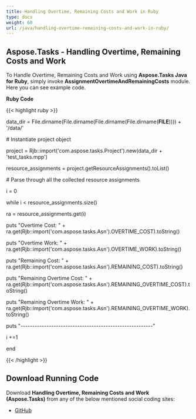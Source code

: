 ```yaml
---
title: Handling Overtime, Remaining Costs and Work in Ruby
type: docs
weight: 60
url: /java/handling-overtime-remaining-costs-and-work-in-ruby/
---
```


## **Aspose.Tasks - Handling Overtime, Remaining Costs and Work**
To Handle Overtime, Remaining Costs and Work using **Aspose.Tasks Java for Ruby**, simply invoke **AssignmentOvertimeAndRemainingCosts** module. Here you can see example code.

**Ruby Code**

{{< highlight ruby >}}

 data_dir = File.dirname(File.dirname(File.dirname(File.dirname(__FILE__)))) + '/data/'



\# Instantiate project object

project = Rjb::import('com.aspose.tasks.Project').new(data_dir + 'test_tasks.mpp')

resource_assignments = project.getResourceAssignments().toList()

\# Parse through all the collected resource assignments

i = 0

while i < resource_assignments.size()

  ra = resource_assignments.get(i)

  puts "Overtime Cost: " + ra.get(Rjb::import('com.aspose.tasks.Asn').OVERTIME_COST).toString()

  puts "Overtime Work: " + ra.get(Rjb::import('com.aspose.tasks.Asn').OVERTIME_WORK).toString()

  puts "Remaining Cost: " + ra.get(Rjb::import('com.aspose.tasks.Asn').REMAINING_COST).toString()

  puts "Remaining Overtime Cost: " + ra.get(Rjb::import('com.aspose.tasks.Asn').REMAINING_OVERTIME_COST).toString()

  puts "Remaining Overtime Work: " + ra.get(Rjb::import('com.aspose.tasks.Asn').REMAINING_OVERTIME_WORK).toString()

  puts "--------------------------------------------------------"

  i +=1

end    

{{< /highlight >}}
## **Download Running Code**
Download **Handling Overtime, Remaining Costs and Work (Aspose.Tasks)** from any of the below mentioned social coding sites:

- [GitHub](https://github.com/aspose-tasks/Aspose.Tasks-for-Java/blob/master/Plugins/Aspose_Tasks_Java_for_Ruby/lib/asposetasksjava/ResourceAssignments/assignmentovertimeandremainingcosts.rb)

